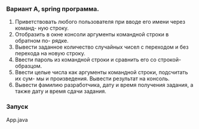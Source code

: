 
### Вариант A, spring программа.
1. Приветствовать любого пользователя при вводе его имени через команд-
   ную строку.
2. Отобразить в окне консоли аргументы командной строки в обратном по-
   рядке.
3. Вывести заданное количество случайных чисел с переходом и без перехода
   на новую строку.
4. Ввести пароль из командной строки и сравнить его со строкой-образцом.
5. Ввести целые числа как аргументы командной строки, подсчитать их сум-
   мы и произведения. Вывести результат на консоль.
6. Вывести фамилию разработчика, дату и время получения задания, а также
   дату и время сдачи задания.

### Запуск
App.java

